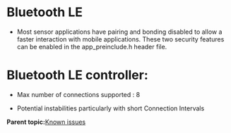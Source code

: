# Bluetooth LE 

-   Most sensor applications have pairing and bonding disabled to allow a faster interaction with mobile applications. These two security features can be enabled in the app\_preinclude.h header file.

#   Bluetooth LE controller:

-   Max number of connections supported : 8 

-   Potential instabilities particularly with short Connection Intervals 

**Parent topic:**[Known issues](../topics/known_issues.md)

